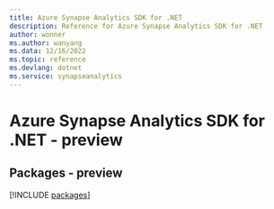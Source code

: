 ```yaml
---
title: Azure Synapse Analytics SDK for .NET
description: Reference for Azure Synapse Analytics SDK for .NET
author: wonner
ms.author: wanyang
ms.data: 12/16/2022
ms.topic: reference
ms.devlang: dotnet
ms.service: synapseanalytics
---
```

# Azure Synapse Analytics SDK for .NET - preview
## Packages - preview
[!INCLUDE [packages](synapse-analytics-index.md)]